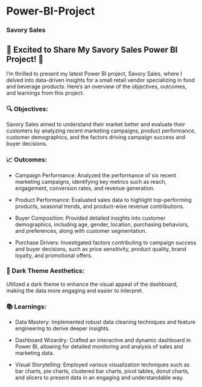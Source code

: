 # Power-BI-Project

### Savory Sales

## 🌟 Excited to Share My Savory Sales Power BI Project! 🌟



I’m thrilled to present my latest Power BI project, Savory Sales, where I delved into data-driven insights for a small retail vendor specializing in food and beverage products. Here’s an overview of the objectives, outcomes, and learnings from this project.

### 🔍 Objectives:

 Savory Sales aimed to understand their market better and evaluate their customers by analyzing recent marketing campaigns, product performance, customer demographics, and the factors driving campaign success and buyer decisions.
           
### 📈 Outcomes:

- Campaign Performance: Analyzed the performance of six recent marketing campaigns, identifying key metrics such as reach, engagement, conversion rates, and revenue generation.

- Product Performance: Evaluated sales data to highlight top-performing products, seasonal trends, and product-wise revenue contributions.

- Buyer Composition: Provided detailed insights into customer demographics, including age, gender, location, purchasing behaviors, and preferences, along with customer segmentation.

- Purchase Drivers: Investigated factors contributing to campaign success and buyer decisions, such as price sensitivity, product quality, brand loyalty, and promotional offers.
  
 ### 🎨 Dark Theme Aesthetics:
 Utilized a dark theme to enhance the visual appeal of the dashboard, making the data more engaging and easier to interpret. 
  

 ### 📚 Learnings:
 - Data Mastery: Implemented robust data cleaning techniques and feature engineering to derive deeper insights.

- Dashboard Wizardry: Crafted an interactive and dynamic dashboard in Power BI, allowing for detailed monitoring and analysis of sales and marketing data.

- Visual Storytelling: Employed various visualization techniques such as bar charts, pie charts, clustered bar charts, pivot tables, donut charts, and slicers to present data in an engaging and understandable way.
